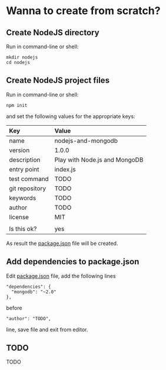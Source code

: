 # Wanna to create from scratch? #

## Create NodeJS directory ##
Run in command-line or shell:

    mkdir nodejs
    cd nodejs

## Create NodeJS project files ##
Run in command-line or shell:

    npm init

and set the following values for the appropriate keys:

Key             | Value
:-------------- | :-----------------------------
name            | nodejs-and-mongodb
version         | 1.0.0
description     | Play with Node.js and MongoDB
entry point     | index.js
test command    | TODO
git repository  | TODO
keywords        | TODO
author          | TODO
license         | MIT
                |
Is this ok?     | yes

As result the [package.json](nodejs/package.json) file will be created.

## Add dependencies to package.json ##
Edit [package.json](nodejs/package.json) file, add the following lines

    "dependencies": {
      "mongodb": "~2.0"
    },

before

    "author": "TODO",

line, save file and exit from editor.

## TODO ##
TODO
